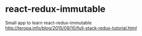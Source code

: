 # react-redux-immutable
Small app to learn react-redux-immutable
http://teropa.info/blog/2015/09/10/full-stack-redux-tutorial.html
